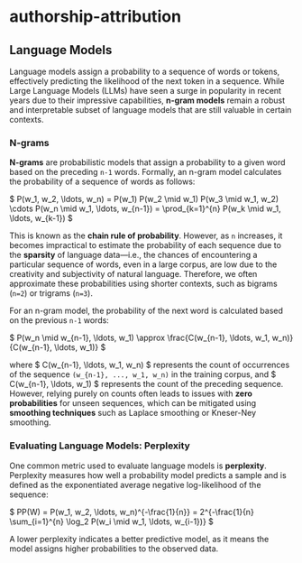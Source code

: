 # authorship-attribution
## Language Models

Language models assign a probability to a sequence of words or tokens, effectively predicting the likelihood of the next token in a sequence. While Large Language Models (LLMs) have seen a surge in popularity in recent years due to their impressive capabilities, **n-gram models** remain a robust and interpretable subset of language models that are still valuable in certain contexts.

### N-grams

**N-grams** are probabilistic models that assign a probability to a given word based on the preceding `n-1` words. Formally, an n-gram model calculates the probability of a sequence of words as follows:

$
P(w_1, w_2, \ldots, w_n) = P(w_1) P(w_2 \mid w_1) P(w_3 \mid w_1, w_2) \cdots P(w_n \mid w_1, \ldots, w_{n-1}) = \prod_{k=1}^{n} P(w_k \mid w_1, \ldots, w_{k-1})
$

This is known as the **chain rule of probability**. However, as `n` increases, it becomes impractical to estimate the probability of each sequence due to the **sparsity** of language data—i.e., the chances of encountering a particular sequence of words, even in a large corpus, are low due to the creativity and subjectivity of natural language. Therefore, we often approximate these probabilities using shorter contexts, such as bigrams (`n=2`) or trigrams (`n=3`).

For an n-gram model, the probability of the next word is calculated based on the previous `n-1` words:

$
P(w_n \mid w_{n-1}, \ldots, w_1) \approx \frac{C(w_{n-1}, \ldots, w_1, w_n)}{C(w_{n-1}, \ldots, w_1)}
$

where $ C(w_{n-1}, \ldots, w_1, w_n) $ represents the count of occurrences of the sequence `(w_{n-1}, ..., w_1, w_n)` in the training corpus, and $ C(w_{n-1}, \ldots, w_1) $ represents the count of the preceding sequence. However, relying purely on counts often leads to issues with **zero probabilities** for unseen sequences, which can be mitigated using **smoothing techniques** such as Laplace smoothing or Kneser-Ney smoothing.

### Evaluating Language Models: Perplexity

One common metric used to evaluate language models is **perplexity**. Perplexity measures how well a probability model predicts a sample and is defined as the exponentiated average negative log-likelihood of the sequence:

$
PP(W) = P(w_1, w_2, \ldots, w_n)^{-\frac{1}{n}} = 2^{-\frac{1}{n} \sum_{i=1}^{n} \log_2 P(w_i \mid w_1, \ldots, w_{i-1})}
$

A lower perplexity indicates a better predictive model, as it means the model assigns higher probabilities to the observed data.